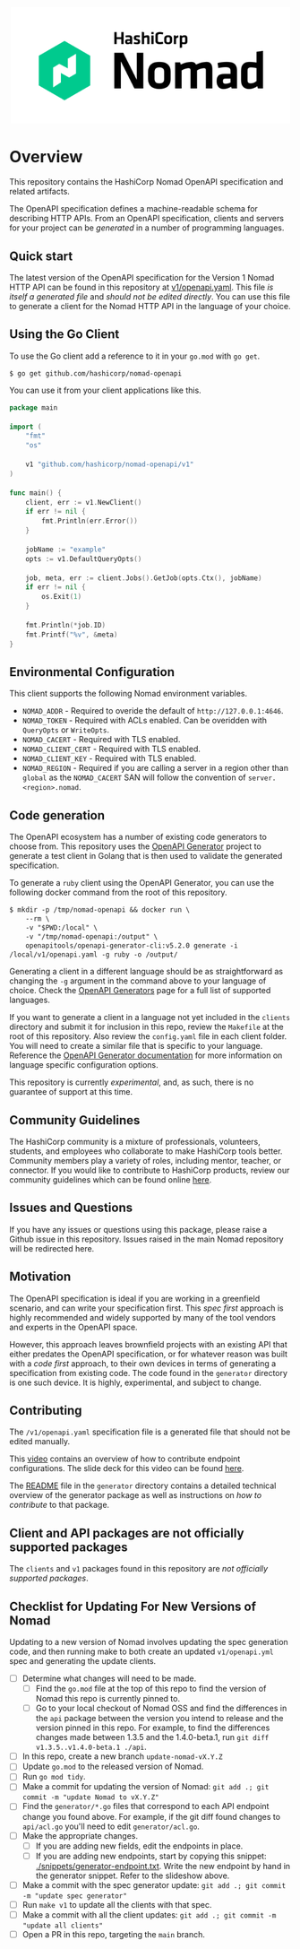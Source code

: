 <p align="center" style="text-align:center;">
  <a href="https://nomadproject.io">
    <img alt="HashiCorp Nomad logo" src="https://github.com/hashicorp/nomad/blob/c52741ae1bca0f1ea0bcbd31fc7e9f64df7632f2/website/public/img/logo-hashicorp.svg" width="500" />
  </a>
</p>

# Overview

This repository contains the HashiCorp Nomad OpenAPI specification and related artifacts.

The OpenAPI specification defines a machine-readable schema for describing HTTP APIs.
From an OpenAPI specification, clients and servers for your project can be
_generated_ in a number of programming languages.

## Quick start

The latest version of the OpenAPI specification for the Version 1 Nomad HTTP API
can be found in this repository at [v1/openapi.yaml](https://github.com/hashicorp/nomad-openapi/blob/main/v1/openapi.yaml).
This file _is itself a generated file_ and _should not be edited directly_. You can
use this file to generate a client for the Nomad HTTP API in the language of your
choice.

## Using the Go Client

To use the Go client add a reference to it in your `go.mod` with `go get`.

```shell
$ go get github.com/hashicorp/nomad-openapi
```

You can use it from your client applications like this.

```go
package main

import (
	"fmt"
	"os"

	v1 "github.com/hashicorp/nomad-openapi/v1"
)

func main() {
	client, err := v1.NewClient()
	if err != nil {
		fmt.Println(err.Error())
	}

	jobName := "example"
	opts := v1.DefaultQueryOpts()

	job, meta, err := client.Jobs().GetJob(opts.Ctx(), jobName)
	if err != nil {
		os.Exit(1)
	}

	fmt.Println(*job.ID)
	fmt.Printf("%v", &meta)
}
```

## Environmental Configuration

This client supports the following Nomad environment variables.

- `NOMAD_ADDR` - Required to overide the default of `http://127.0.0.1:4646`.
- `NOMAD_TOKEN` - Required with ACLs enabled. Can be overidden with `QueryOpts` or `WriteOpts`.
- `NOMAD_CACERT` - Required with TLS enabled.
- `NOMAD_CLIENT_CERT` - Required with TLS enabled.
- `NOMAD_CLIENT_KEY` - Required with TLS enabled.
- `NOMAD_REGION` - Required if you are calling a server in a region other than
  `global` as the `NOMAD_CACERT` SAN will follow the convention of `server.<region>.nomad`.

## Code generation
The OpenAPI ecosystem has a number of existing code generators to choose from.
This repository uses the [OpenAPI Generator](https://openapi-generator.tech/)
project to generate a test client in Golang that is then used to validate the
generated specification.

To generate a `ruby` client using the OpenAPI Generator, you can use the following
docker command from the root of this repository.

```shell
$ mkdir -p /tmp/nomad-openapi && docker run \
	--rm \
	-v "$PWD:/local" \
	-v "/tmp/nomad-openapi:/output" \
	openapitools/openapi-generator-cli:v5.2.0 generate -i /local/v1/openapi.yaml -g ruby -o /output/
```

Generating a client in a different language should be as straightforward as
changing the `-g` argument in the command above to your language of choice. Check
the [OpenAPI Generators](https://openapi-generator.tech/docs/generators) page
for a full list of supported languages.

If you want to generate a client in a language not yet included in the `clients`
directory and submit it for inclusion in this repo, review the `Makefile` at the
root of this repository. Also review the `config.yaml` file in each client folder.
You will need to create a similar file that is specific to your language. Reference
the [OpenAPI Generator documentation](https://openapi-generator.tech/docs/configuration)
for more information on language specific configuration options.

This repository is currently _experimental_, and, as such, there is no guarantee
of support at this time.

## Community Guidelines

The HashiCorp community is a mixture of professionals, volunteers, students, and
employees who collaborate to make HashiCorp tools better. Community members play
a variety of roles, including mentor, teacher, or connector. If you would like to
contribute to HashiCorp products, review our community guidelines which can be
found online [here](https://www.hashicorp.com/community-guidelines).

## Issues and Questions

If you have any issues or questions using this package, please raise a Github issue
in this repository. Issues raised in the main Nomad repository will be redirected
here.

## Motivation

The OpenAPI specification is ideal if you are working in a greenfield scenario, and can
write your specification first. This _spec first_ approach is highly recommended and
widely supported by many of the tool vendors and experts in the OpenAPI space.

However, this approach leaves brownfield projects with an existing API that either
predates the OpenAPI specification, or for whatever reason was built with a _code first_
approach, to their own devices in terms of generating a specification from existing
code. The code found in the `generator` directory is one such device. It is highly,
experimental, and subject to change.

## Contributing

The `/v1/openapi.yaml` specification file is a generated file that should not be
edited manually.

This [video](https://youtu.be/x1AZbXiUENU) contains an overview of how to
contribute endpoint configurations. The slide deck for this video can be found
[here](https://docs.google.com/presentation/d/1h4OOjPFOHbDJsbtuQZRYDjotyBH1YZs7V8L7qmEjRXc/edit#slide=id.gf24f7d4584_1_20).

The [README](https://github.com/hashicorp/nomad-openapi/blob/main/generator/README.md)
file in the `generator` directory contains a detailed technical overview of the
generator package as well as instructions on _how to contribute_ to that package.

## Client and API packages are not officially supported packages

The `clients` and `v1` packages found in this repository are _not officially supported packages_.

## Checklist for Updating For New Versions of Nomad

Updating to a new version of Nomad involves updating the spec generation code, and then running make to both create an updated `v1/openapi.yml` spec and generating the update clients.

- [ ] Determine what changes will need to be made.
  - [ ] Find the `go.mod` file at the top of this repo to find the version of Nomad this repo is currently pinned to.
  - [ ] Go to your local checkout of Nomad OSS and find the differences in the `api` package between the version you intend to release and the version pinned in this repo. For example, to find the differences changes made between 1.3.5 and the 1.4.0-beta.1, run `git diff v1.3.5..v1.4.0-beta.1 ./api`.
- [ ] In this repo, create a new branch `update-nomad-vX.Y.Z`
- [ ] Update `go.mod` to the released version of Nomad.
- [ ] Run `go mod tidy`.
- [ ] Make a commit for updating the version of Nomad: `git add .; git commit -m "update Nomad to vX.Y.Z"`
- [ ] Find the `generator/*.go` files that correspond to each API endpoint change you found above. For example, if the git diff found changes to `api/acl.go` you'll need to edit `generator/acl.go`.
- [ ] Make the appropriate changes.
  - [ ] If you are adding new fields, edit the endpoints in place.
  - [ ] If you are adding new endpoints, start by copying this snippet: [./snippets/generator-endpoint.txt](https://github.com/hashicorp/nomad-openapi/blob/main/snippets/generator-endpoint.txt). Write the new endpoint by hand in the generator snippet. Refer to the slideshow above.
- [ ] Make a commit with the spec generator update: `git add .; git commit -m "update spec generator"`
- [ ] Run `make v1` to update all the clients with that spec.
- [ ] Make a commit with all the client updates: `git add .; git commit -m "update all clients"`
- [ ] Open a PR in this repo, targeting the `main` branch.
